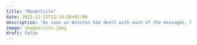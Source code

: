 ```yaml
---
title: "MonArticle"
date: 2022-12-12T12:14:26+01:00
description: "As soon as Winston had dealt with each of the messages, he clipped his speakwritten corrections to the appropriate copy of the Times and pushed them into the pneumatic tube. Coucou "
image: images/cctv.jpeg
draft: false
---
```

